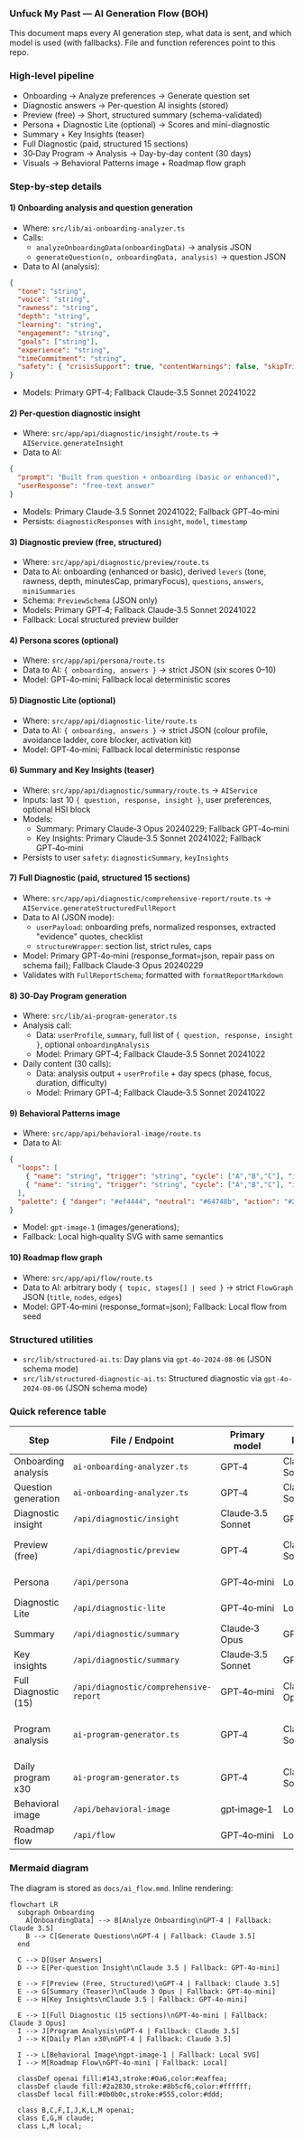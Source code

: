 ### Unfuck My Past — AI Generation Flow (BOH)

This document maps every AI generation step, what data is sent, and which model is used (with fallbacks). File and function references point to this repo.

### High-level pipeline
- Onboarding → Analyze preferences → Generate question set
- Diagnostic answers → Per-question AI insights (stored)
- Preview (free) → Short, structured summary (schema-validated)
- Persona + Diagnostic Lite (optional) → Scores and mini-diagnostic
- Summary + Key Insights (teaser)
- Full Diagnostic (paid, structured 15 sections)
- 30‑Day Program → Analysis → Day-by-day content (30 days)
- Visuals → Behavioral Patterns image + Roadmap flow graph

### Step-by-step details

#### 1) Onboarding analysis and question generation
- Where: `src/lib/ai-onboarding-analyzer.ts`
- Calls:
  - `analyzeOnboardingData(onboardingData)` → analysis JSON
  - `generateQuestion(n, onboardingData, analysis)` → question JSON
- Data to AI (analysis):
```json
{
  "tone": "string",
  "voice": "string",
  "rawness": "string",
  "depth": "string",
  "learning": "string",
  "engagement": "string",
  "goals": ["string"],
  "experience": "string",
  "timeCommitment": "string",
  "safety": { "crisisSupport": true, "contentWarnings": false, "skipTriggers": false }
}
```
- Models: Primary GPT‑4; Fallback Claude‑3.5 Sonnet 20241022

#### 2) Per‑question diagnostic insight
- Where: `src/app/api/diagnostic/insight/route.ts` → `AIService.generateInsight`
- Data to AI:
```json
{
  "prompt": "Built from question + onboarding (basic or enhanced)",
  "userResponse": "free-text answer"
}
```
- Models: Primary Claude‑3.5 Sonnet 20241022; Fallback GPT‑4o‑mini
- Persists: `diagnosticResponses` with `insight`, `model`, `timestamp`

#### 3) Diagnostic preview (free, structured)
- Where: `src/app/api/diagnostic/preview/route.ts`
- Data to AI: onboarding (enhanced or basic), derived `levers` (tone, rawness, depth, minutesCap, primaryFocus), `questions`, `answers`, `miniSummaries`
- Schema: `PreviewSchema` (JSON only)
- Models: Primary GPT‑4; Fallback Claude‑3.5 Sonnet 20241022
- Fallback: Local structured preview builder

#### 4) Persona scores (optional)
- Where: `src/app/api/persona/route.ts`
- Data to AI: `{ onboarding, answers }` → strict JSON (six scores 0–10)
- Model: GPT‑4o‑mini; Fallback local deterministic scores

#### 5) Diagnostic Lite (optional)
- Where: `src/app/api/diagnostic-lite/route.ts`
- Data to AI: `{ onboarding, answers }` → strict JSON (colour profile, avoidance ladder, core blocker, activation kit)
- Model: GPT‑4o‑mini; Fallback local deterministic response

#### 6) Summary and Key Insights (teaser)
- Where: `src/app/api/diagnostic/summary/route.ts` → `AIService`
- Inputs: last 10 `{ question, response, insight }`, user preferences, optional HSI block
- Models:
  - Summary: Primary Claude‑3 Opus 20240229; Fallback GPT‑4o‑mini
  - Key Insights: Primary Claude‑3.5 Sonnet 20241022; Fallback GPT‑4o‑mini
- Persists to user `safety`: `diagnosticSummary`, `keyInsights`

#### 7) Full Diagnostic (paid, structured 15 sections)
- Where: `src/app/api/diagnostic/comprehensive-report/route.ts` → `AIService.generateStructuredFullReport`
- Data to AI (JSON mode):
  - `userPayload`: onboarding prefs, normalized responses, extracted "evidence" quotes, checklist
  - `structureWrapper`: section list, strict rules, caps
- Model: Primary GPT‑4o‑mini (response_format=json, repair pass on schema fail); Fallback Claude‑3 Opus 20240229
- Validates with `FullReportSchema`; formatted with `formatReportMarkdown`

#### 8) 30‑Day Program generation
- Where: `src/lib/ai-program-generator.ts`
- Analysis call:
  - Data: `userProfile`, `summary`, full list of `{ question, response, insight }`, optional `onboardingAnalysis`
  - Model: Primary GPT‑4; Fallback Claude‑3.5 Sonnet 20241022
- Daily content (30 calls):
  - Data: analysis output + `userProfile` + day specs (phase, focus, duration, difficulty)
  - Model: Primary GPT‑4; Fallback Claude‑3.5 Sonnet 20241022

#### 9) Behavioral Patterns image
- Where: `src/app/api/behavioral-image/route.ts`
- Data to AI:
```json
{
  "loops": [
    { "name": "string", "trigger": "string", "cycle": ["A","B","C"], "impact": "string", "breakPoint": { "fromState": "B", "action": "Exit step" } },
    { "name": "string", "trigger": "string", "cycle": ["A","B","C"], "impact": "string", "breakPoint": { "fromState": "B", "action": "Exit step" } }
  ],
  "palette": { "danger": "#ef4444", "neutral": "#64748b", "action": "#22c55e", "accent": "#6366f1" }
}
```
- Model: `gpt-image-1` (images/generations);
- Fallback: Local high‑quality SVG with same semantics

#### 10) Roadmap flow graph
- Where: `src/app/api/flow/route.ts`
- Data to AI: arbitrary body `{ topic, stages[] | seed }` → strict `FlowGraph` JSON (`title`, `nodes`, `edges`)
- Model: GPT‑4o‑mini (response_format=json); Fallback: Local flow from seed

### Structured utilities
- `src/lib/structured-ai.ts`: Day plans via `gpt-4o-2024-08-06` (JSON schema mode)
- `src/lib/structured-diagnostic-ai.ts`: Structured diagnostic via `gpt-4o-2024-08-06` (JSON schema mode)

### Quick reference table

| Step | File / Endpoint | Primary model | Fallback | Payload (essentials) |
|---|---|---|---|---|
| Onboarding analysis | `ai-onboarding-analyzer.ts` | GPT‑4 | Claude‑3.5 Sonnet | OnboardingData |
| Question generation | `ai-onboarding-analyzer.ts` | GPT‑4 | Claude‑3.5 Sonnet | Onboarding + analysis + index |
| Diagnostic insight | `/api/diagnostic/insight` | Claude‑3.5 Sonnet | GPT‑4o‑mini | Prompt + userResponse |
| Preview (free) | `/api/diagnostic/preview` | GPT‑4 | Claude‑3.5 Sonnet | onboarding, levers, Q/A, miniSummaries |
| Persona | `/api/persona` | GPT‑4o‑mini | Local | onboarding, answers |
| Diagnostic Lite | `/api/diagnostic-lite` | GPT‑4o‑mini | Local | onboarding, answers |
| Summary | `/api/diagnostic/summary` | Claude‑3 Opus | GPT‑4o‑mini | allResponses, prefs, HSI |
| Key insights | `/api/diagnostic/summary` | Claude‑3.5 Sonnet | GPT‑4o‑mini | allResponses, prefs, HSI |
| Full Diagnostic (15) | `/api/diagnostic/comprehensive-report` | GPT‑4o‑mini | Claude‑3 Opus | userPayload + structureWrapper |
| Program analysis | `ai-program-generator.ts` | GPT‑4 | Claude‑3.5 Sonnet | userProfile, summary, responses, onboardingAnalysis |
| Daily program x30 | `ai-program-generator.ts` | GPT‑4 | Claude‑3.5 Sonnet | analysis + userProfile + day specs |
| Behavioral image | `/api/behavioral-image` | gpt‑image‑1 | Local SVG | loops, palette |
| Roadmap flow | `/api/flow` | GPT‑4o‑mini | Local | seed → FlowGraph |

### Mermaid diagram

The diagram is stored as `docs/ai_flow.mmd`. Inline rendering:

```mermaid
flowchart LR
  subgraph Onboarding
    A[OnboardingData] --> B[Analyze Onboarding\nGPT-4 | Fallback: Claude 3.5]
    B --> C[Generate Questions\nGPT-4 | Fallback: Claude 3.5]
  end

  C --> D[User Answers]
  D --> E[Per-question Insight\nClaude 3.5 | Fallback: GPT-4o-mini]

  E --> F[Preview (Free, Structured)\nGPT-4 | Fallback: Claude 3.5]
  E --> G[Summary (Teaser)\nClaude 3 Opus | Fallback: GPT-4o-mini]
  E --> H[Key Insights\nClaude 3.5 | Fallback: GPT-4o-mini]

  E --> I[Full Diagnostic (15 sections)\nGPT-4o-mini | Fallback: Claude 3 Opus]
  I --> J[Program Analysis\nGPT-4 | Fallback: Claude 3.5]
  J --> K[Daily Plan x30\nGPT-4 | Fallback: Claude 3.5]

  I --> L[Behavioral Image\ngpt-image-1 | Fallback: Local SVG]
  I --> M[Roadmap Flow\nGPT-4o-mini | Fallback: Local]

  classDef openai fill:#143,stroke:#0a6,color:#eaffea;
  classDef claude fill:#2a2830,stroke:#8b5cf6,color:#ffffff;
  classDef local fill:#0b0b0c,stroke:#555,color:#ddd;

  class B,C,F,I,J,K,L,M openai;
  class E,G,H claude;
  class L,M local;
```


